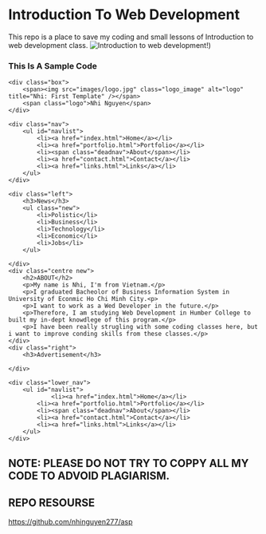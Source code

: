 # Introduction To Web Development
This repo is a place to save my coding and small lessons of Introduction to web development class.
![Introduction to web development!](https://www.digitaladlectio.com/wp-content/uploads/2020/04/New-PNC-Animated-Banners.gif))

### This Is A Sample Code

<!DOCTYPE HTML>
<html lang="en">
<head>
	<title>Nhi Nguyen's Web site</title>
	<link href="styles/styles.css" rel="stylesheet" type="text/css" />

</head>
<body>

	<div class="box">
		<span><img src="images/logo.jpg" class="logo_image" alt="logo" title="Nhi: First Template" /></span>
		<span class="logo">Nhi Nguyen</span>
	</div>
    
	<div class="nav">
    	<ul id="navlist"> 
            <li><a href="index.html">Home</a></li> 
			<li><a href="portfolio.html">Portfolio</a></li> 
			<li><span class="deadnav">About</span></li> 
			<li><a href="contact.html">Contact</a></li> 
			<li><a href="links.html">Links</a></li> 
		</ul>
    </div>

	<div class="left">
		<h3>News</h3>
		<ul class="new">
			<li>Polistic</li>
			<li>Business</li>
			<li>Technology</li>
			<li>Economic</li>
			<li>Jobs</li>
		</ul>

	</div>
	<div class="centre new">
		<h2>ABOUT</h2>
		<p>My name is Nhi, I'm from Vietnam.</p>
		<p>I graduated Bacheolor of Business Information System in University of Econmic Ho Chi Minh City.<p>
		<p>I want to work as a Wed Developer in the future.</p>
		<p>Therefore, I am studying Web Development in Humber College to built my in-dept knowdlege of this program.</p>
		<p>I have been really strugling with some coding classes here, but i want to improve conding skills from these classes.</p>
	</div>
	<div class="right">
		<h3>Advertisement</h3>

	</div>

	<div class="lower_nav">
    	<ul id="navlist"> 
        		<li><a href="index.html">Home</a></li> 
			<li><a href="portfolio.html">Portfolio</a></li> 
			<li><span class="deadnav">About</span></li> 
			<li><a href="contact.html">Contact</a></li> 
			<li><a href="links.html">Links</a></li>
		</ul> 
	</div>


</body>
</html>


## NOTE: PLEASE DO NOT TRY TO COPPY ALL MY CODE TO ADVOID PLAGIARISM.

## REPO RESOURSE 
https://github.com/nhinguyen277/asp
